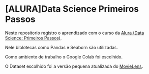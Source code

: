 # [ALURA]Data Science Primeiros Passos
Neste repositorio registro o aprendizado com o curso da [Alura (Data Science: Primeiros Passos)](https://cursos.alura.com.br/course/data-science-primeiros-passos). 


Nele biblotecas como Pandas e Seaborn são utilizadas.

Como ambiente de trabalho o Google Colab foi escolhido.

O Dataset escolhido foi a versão pequena atualizada do [MovieLens](https://grouplens.org/datasets/movielens/
). 
